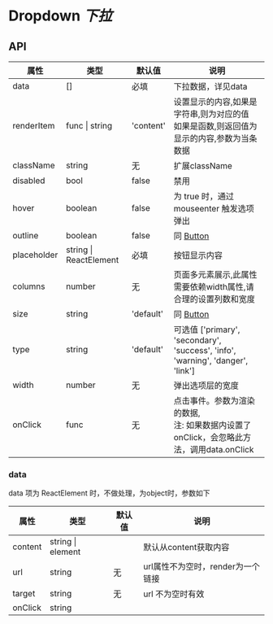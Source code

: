 # Dropdown *下拉*

<example />

## API

| 属性 | 类型 | 默认值 | 说明 |
| --- | --- | --- | --- |
| data | \[] | 必填 | 下拉数据，详见data |
| renderItem | func \| string | 'content' | 设置显示的内容,如果是字符串,则为对应的值<br />如果是函数,则返回值为显示的内容,参数为当条数据
| className | string | 无 | 扩展className |
| disabled | bool | false | 禁用 |
| hover | boolean | false | 为 true 时，通过 mouseenter 触发选项弹出  |
| outline | boolean | false | 同 [Button](#/components/Button) |
| placeholder | string \| ReactElement | 必填 | 按钮显示内容 |
| columns | number | 无 | 页面多元素展示,此属性需要依赖width属性,请合理的设置列数和宽度
| size | string | 'default' | 同 [Button](#/components/Button) |
| type | string | 'default' | 可选值 \['primary', 'secondary', 'success', 'info', 'warning', 'danger', 'link'] |
| width | number | 无 | 弹出选项层的宽度 |
| onClick | func | 无 | 点击事件。参数为渲染的数据, <br /> 注: 如果数据内设置了onClick，会忽略此方法，调用data.onClick |

### data

data 项为 ReactElement 时，不做处理，为object时，参数如下

| 属性 | 类型 | 默认值 | 说明 |
| --- | --- | --- | --- |
| content | string \| element | | 默认从content获取内容 |
| url | string | 无 | url属性不为空时，render为一个链接 |
| target | string | 无 | url 不为空时有效 |
| onClick | string | 